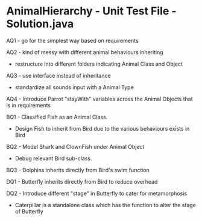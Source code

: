 # AnimalHierarchy - Unit Test File - Solution.java
AQ1 - go for the simplest way based on requirements

AQ2 - kind of messy with different animal behaviours inheriting
- restructure into different folders indicating Animal Class and Object

AQ3 - use interface instead of inheritance
- standardize all sounds input with a Animal Type

AQ4 - Introduce Parrot "stayWith" variables across the Animal Objects that is in requirements


BQ1 - Classified Fish as an Animal Class.
- Design Fish to inherit from Bird due to the various behaviours exists in Bird

BQ2 - Model Shark and ClownFish under Animal Object
- Debug relevant Bird sub-class.

BQ3 - Dolphins inherits directly from Bird's swim function


DQ1 - Butterfly inherits directly from Bird to reduce overhead

DQ2 - Introduce different "stage" in Butterfly to cater for metamorphosis
- Caterpillar is a standalone class which has the function to alter the stage of Butterfly